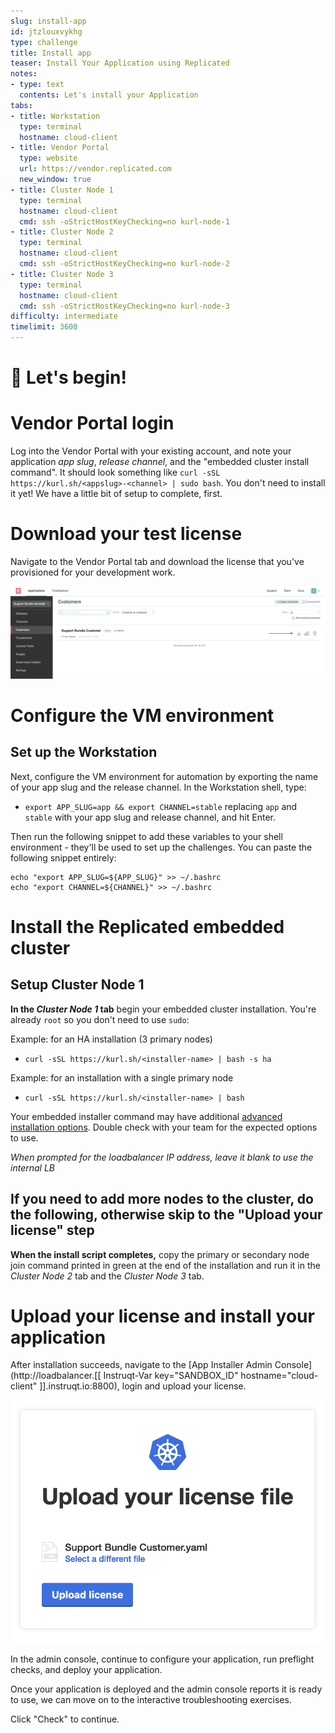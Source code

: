 ```yaml
---
slug: install-app
id: jtzlouxvykhg
type: challenge
title: Install app
teaser: Install Your Application using Replicated
notes:
- type: text
  contents: Let's install your Application
tabs:
- title: Workstation
  type: terminal
  hostname: cloud-client
- title: Vendor Portal
  type: website
  url: https://vendor.replicated.com
  new_window: true
- title: Cluster Node 1
  type: terminal
  hostname: cloud-client
  cmd: ssh -oStrictHostKeyChecking=no kurl-node-1
- title: Cluster Node 2
  type: terminal
  hostname: cloud-client
  cmd: ssh -oStrictHostKeyChecking=no kurl-node-2
- title: Cluster Node 3
  type: terminal
  hostname: cloud-client
  cmd: ssh -oStrictHostKeyChecking=no kurl-node-3
difficulty: intermediate
timelimit: 3600
---
```


🚀 Let's begin!
=================

# Vendor Portal login

Log into the Vendor Portal with your existing account, and note your application *app slug*, *release channel*, and the "embedded cluster install command".  It should look something like `curl -sSL https://kurl.sh/<appslug>-<channel> | sudo bash`.  You don't need to install it yet! We have a little bit of setup to complete, first.

# Download your test license

Navigate to the Vendor Portal tab and download the license that you've provisioned for your development work.

  ![Support Bundle Customer](../assets/support-bundle-customer.png)

# Configure the VM environment

## Set up the Workstation
Next, configure the VM environment for automation by exporting the name of your app slug and the release channel.  In the Workstation shell, type:
- `export APP_SLUG=app && export CHANNEL=stable`
replacing `app` and `stable` with your app slug and release channel, and hit Enter.

Then run the following snippet to add these variables to your shell environment - they'll be used to set up the challenges.  You can paste the following snippet entirely:

```shell
echo "export APP_SLUG=${APP_SLUG}" >> ~/.bashrc
echo "export CHANNEL=${CHANNEL}" >> ~/.bashrc
```

# Install the Replicated embedded cluster

## Setup Cluster Node 1
**In the ***Cluster Node 1*** tab** begin your embedded cluster installation.  You're already `root` so you don't need to use `sudo`:

Example: for an HA installation (3 primary nodes)
- `curl -sSL https://kurl.sh/<installer-name> | bash -s ha`

Example: for an installation with a single primary node
- `curl -sSL https://kurl.sh/<installer-name> | bash`

Your embedded installer command may have additional [advanced installation options](https://kurl.sh/docs/install-with-kurl/advanced-options).  Double check with your team for the expected options to use.

*When prompted for the loadbalancer IP address, leave it blank to use the internal LB*

## If you need to add more nodes to the cluster, do the following, otherwise skip to the "Upload your license" step
**When the install script completes,** copy the primary or secondary node join command printed in green at the end of the installation and run it in the *Cluster Node 2* tab and the *Cluster Node 3* tab.

# Upload your license and install your application

After installation succeeds, navigate to the [App Installer Admin Console](http://loadbalancer.[[ Instruqt-Var key="SANDBOX_ID" hostname="cloud-client" ]].instruqt.io:8800), login and upload your license.

  ![Application installer](../assets/deploy.png)

In the admin console, continue to configure your application, run preflight checks, and deploy your application.

Once your application is deployed and the admin console reports it is ready to use, we can move on to the interactive troubleshooting exercises.

Click "Check" to continue.
